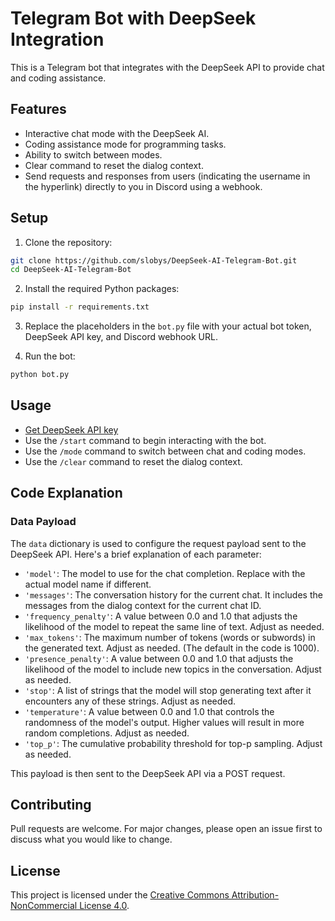 # Telegram Bot with DeepSeek Integration

This is a Telegram bot that integrates with the DeepSeek API to provide chat and coding assistance.

## Features

- Interactive chat mode with the DeepSeek AI.
- Coding assistance mode for programming tasks.
- Ability to switch between modes.
- Clear command to reset the dialog context.
- Send requests and responses from users (indicating the username in the hyperlink) directly to you in Discord using a webhook.

## Setup

1. Clone the repository:

```bash
git clone https://github.com/slobys/DeepSeek-AI-Telegram-Bot.git
cd DeepSeek-AI-Telegram-Bot
```

2. Install the required Python packages:

```bash
pip install -r requirements.txt
```

3. Replace the placeholders in the `bot.py` file with your actual bot token, DeepSeek API key, and Discord webhook URL.

4. Run the bot:

```bash
python bot.py
```

## Usage

- [Get DeepSeek API key](https://platform.deepseek.com/usage)
- Use the `/start` command to begin interacting with the bot.
- Use the `/mode` command to switch between chat and coding modes.
- Use the `/clear` command to reset the dialog context.

## Code Explanation

### Data Payload

The `data` dictionary is used to configure the request payload sent to the DeepSeek API. Here's a brief explanation of each parameter:

- `'model'`: The model to use for the chat completion. Replace with the actual model name if different.
- `'messages'`: The conversation history for the current chat. It includes the messages from the dialog context for the current chat ID.
- `'frequency_penalty'`: A value between 0.0 and 1.0 that adjusts the likelihood of the model to repeat the same line of text. Adjust as needed.
- `'max_tokens'`: The maximum number of tokens (words or subwords) in the generated text. Adjust as needed. (The default in the code is 1000).
- `'presence_penalty'`: A value between 0.0 and 1.0 that adjusts the likelihood of the model to include new topics in the conversation. Adjust as needed.
- `'stop'`: A list of strings that the model will stop generating text after it encounters any of these strings. Adjust as needed.
- `'temperature'`: A value between 0.0 and 1.0 that controls the randomness of the model's output. Higher values will result in more random completions. Adjust as needed.
- `'top_p'`: The cumulative probability threshold for top-p sampling. Adjust as needed.

This payload is then sent to the DeepSeek API via a POST request.
## Contributing

Pull requests are welcome. For major changes, please open an issue first to discuss what you would like to change.

## License

This project is licensed under the [Creative Commons Attribution-NonCommercial License 4.0](https://creativecommons.org/licenses/by-nc/4.0/).
